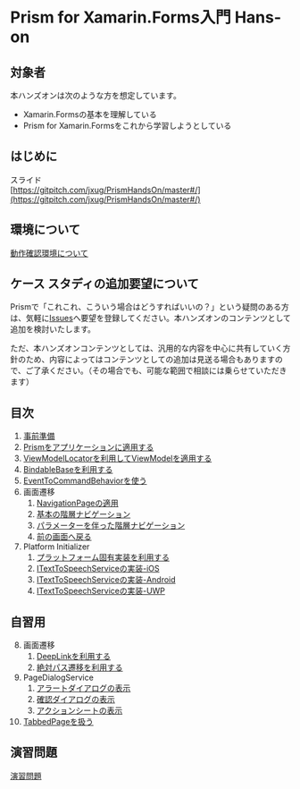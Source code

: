 # Prism for Xamarin.Forms入門 Hans-on

## 対象者

本ハンズオンは次のような方を想定しています。

* Xamarin.Formsの基本を理解している  
* Prism for Xamarin.Formsをこれから学習しようとしている  

## はじめに  

スライド  
[https://gitpitch.com/jxug/PrismHandsOn/master#/](https://gitpitch.com/jxug/PrismHandsOn/master#/)

## 環境について

[動作確認環境について](textbook/00-環境情報.md)

## ケース スタディの追加要望について

Prismで「これこれ、こういう場合はどうすればいいの？」という疑問のある方は、気軽に[Issues](https://github.com/jxug/PrismHandsOn/issues)へ要望を登録してください。本ハンズオンのコンテンツとして追加を検討いたします。

ただ、本ハンズオンコンテンツとしては、汎用的な内容を中心に共有していく方針のため、内容によってはコンテンツとしての追加は見送る場合もありますので、ご了承ください。（その場合でも、可能な範囲で相談には乗らせていただきます）

## 目次

1. [事前準備](textbook/01-事前準備.md)  
2. [Prismをアプリケーションに適用する](textbook/02-Prismをアプリケーションに適用する.md)
3. [ViewModelLocatorを利用してViewModelを適用する](textbook/03-ViewModelLocatorを利用してViewModelを適用する.md)
4. [BindableBaseを利用する](textbook/04-BindableBaseを利用する.md)  
5. [EventToCommandBehaviorを使う](textbook/05-EventToCommandBehaviorを使う.md)
6. 画面遷移
    1. [NavigationPageの適用](textbook/06-01-NavigationPageの適用.md)  
    2. [基本の階層ナビゲーション](textbook/06-02-基本の階層ナビゲーション.md)  
    3. [パラメーターを伴った階層ナビゲーション](textbook/06-03-パラメーターを伴った階層ナビゲーション.md)  
    4. [前の画面へ戻る](textbook/06-04-前の画面へ戻る.md)  
7. Platform Initializer  
    1. [プラットフォーム固有実装を利用する](textbook/07-01-01-プラットフォーム固有実装を利用する.md)
    2. [ITextToSpeechServiceの実装-iOS](textbook/07-01-02-ITextToSpeechServiceの実装-iOS.md)
    3. [ITextToSpeechServiceの実装-Android](textbook/07-01-03-ITextToSpeechServiceの実装-Android.md)  
    4. [ITextToSpeechServiceの実装-UWP](textbook/07-01-04-ITextToSpeechServiceの実装-UWP.md)

## 自習用

8. 画面遷移  
    1. [DeepLinkを利用する](textbook/08-01-DeepLinkを利用する.md)  
    2. [絶対パス遷移を利用する](textbook/08-02-絶対パス遷移を利用する.md)
9. PageDialogService
    1. [アラートダイアログの表示](textbook/09-01-アラートダイアログの表示.md)
    2. [確認ダイアログの表示](textbook/09-02-確認ダイアログの表示.md)  
    3. [アクションシートの表示](textbook/09-03-アクションシートの表示.md)  
10. [TabbedPageを扱う](textbook/10-TabbedPageを扱う.md)

## 演習問題

[演習問題](textbook/90.演習問題.md)
